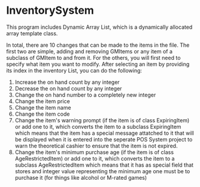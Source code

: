 # InventorySystem

This program includes Dynamic Array List, which is a dynamically allocated array template class.

In total, there are 10 changes that can be made to the items in the file. The first two are simple, adding and removing GMItems or any item of a subclass of GMItem to and from it. For the others, you will first need to specify what item you want to modify. After selecting an item by providing its index in the inventory List, you can do the following:
  
 1) Increase the on hand count by any integer
 2) Decrease the on hand count by any integer
 3) Change the on hand number to a completely new integer
 4) Change the item price
 5) Change the item name
 6) Change the item code
 7) Change the item's warning prompt (if the item is of class ExpiringItem) or add one to it, which converts the item to a
    subclass ExpiringItem which means that the item has a special message attatched to it that will be displayed when it is
    entered into the seperate POS System project to warn the theoretical cashier to ensure that the item is not expired.
 8) Change the item's minimum purchase age (if the item is of class AgeRestrictedItem) or add one to it, which converts the
    item to a subclass AgeRestrictedItem which means that it has as special field that stores and integer value representing
    the minimum age one must be to purchase it (for things like alcohol or M-rated games)
